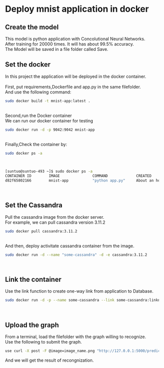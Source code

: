 Deploy mnist application in docker
====

Create the model
------
This model is python application with Concolutional Neural Networks.<br>
After training for 20000 times. It will has about 99.5% accuracy.<br>
The Model will be saved in a file folder called Save.<br>

Set the docker
------
In this project the application will be deployed in the docker container.<br>
<br>
First, put requirements,Dockerfile and app.py in the same filefolder.<br>
And use the following command:<br>
```Bash
sudo docker build -t mnist-app:latest .
```
<br>
Second,run the Docker container<br>
We can run our docker container for testing<br>

```Bash
sudo docker run -d -p 9042:9042 mnist-app
```
<br>
Finally,Check the container by:<br>

```bash
sudo docker ps -a
```
<br>

```bash
[suntuo@suntuo-493 ~]$ sudo docker ps -a
CONTAINER ID        IMAGE               COMMAND             CREATED             STATUS                    PORTS                    NAMES
d82f65802166        mnist-app           "python app.py"     About an hour ago   Up About an hour          0.0.0.0:9042->9042/tcp   apple_tree
```
<br>

Set the Cassandra
----
Pull the cassandra image from the docker server.<br>
For example, we can pull cassandra version 3.11.2<br>

```Bash
sudo docker pull cassandra:3.11.2
```
<br>
And then, deploy activitate cassandra container from the image.<br>

```Bash
sudo docker run -d --name "some-cassandra" -d -e cassandra:3.11.2
```
<br>

Link the container
-----
Use the link function to create one-way link from application to Database.<br>

```Bash
sudo docker run -d -p --name some-cassandra --link some-cassandra:linkname mnist_app:latest /bin/bash
```
<br>

Upload the graph
------
From a terminal, load the  filefolder with the graph willing to recognize.<br>
Use the following to submit the graph.<br>

```Bash
use curl -X post -F @image=image_name.png "http://127.0.0.1:5000/predict
```
And we will get the result of recongnization.


